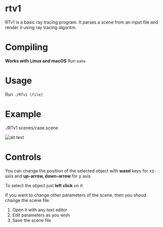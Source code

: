 # rtv1

RTv1 is a basic ray tracing program. It parses a scene from an input file and render it using ray tracing algoritm.

# Compiling

<b>Works with Linux and macOS</b>
Run `make`

# Usage

Run `./RTv1 [file]`

# Example

./RTv1 scenes/case.scene

![alt text](https://i.imgur.com/Uj4xF2F.png)

# Controls 

You can change the position of the selected object with <b>wasd</b> keys for xz-axis and <b>up-arrow, down-arrow</b> for y axis

To select the object just <b>left click</b> on it

If you want to change other parameters of the scene, then you shoud change the scene file.
1. Open it with any text editor
2. Edit parameters as you wish
3. Save the scene file

